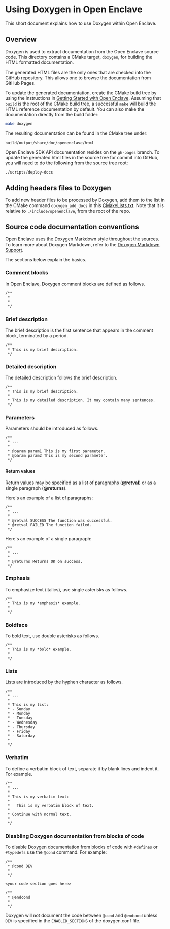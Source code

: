 Using Doxygen in Open Enclave
=============================

This short document explains how to use Doxygen within Open Enclave.

## Overview

Doxygen is used to extract documentation from the Open Enclave source code. This
directory contains a CMake target, `doxygen`, for building the HTML formatted
documentation.

The generated HTML files are the only ones that are checked
into the GitHub repository. This allows one to browse the documentation from
GitHub Pages.

To update the generated documentation, create the CMake build tree by using the
instructions in [Getting Started with Open
Enclave](/docs/GettingStartedDocs/GettingStarted.md). Assuming that `build` is
the root of the CMake build tree, a successful `make` will build the HTML
reference documentation by default. You can also make the documentation directly
from the build folder:

```bash
make doxygen
```

The resulting documentation can be found in the CMake tree under:

```
build/output/share/doc/openenclave/html
```

Open Enclave SDK API documentation resides on the `gh-pages` branch. To update
the generated html files in the source tree for commit into GitHub, you will
need to do the following from the source tree root:

```bash
./scripts/deploy-docs
```

## Adding headers files to Doxygen

To add new header files to be processed by Doxygen, add them to the list in the
CMake command `doxygen_add_docs` in this [CMakeLists.txt](CMakeLists.txt). Note
that it is relative to `./include/openenclave`, from the root of the repo.

## Source code documentation conventions

Open Enclave uses the Doxygen Markdown style throughout the sources. To learn
more about Doxygen Markdown, refer to the [Doxygen Markdown Support](https://www.stack.nl/~dimitri/doxygen/manual/markdown.html).

The sections below explain the basics.

### Comment blocks

In Open Enclave, Doxygen comment blocks are defined as follows.

```
/**
 *
 *
 */
```

### Brief description

The brief description is the first sentence that appears in the comment block,
terminated by a period.

```
/**
 * This is my brief description.
 */
```

### Detailed description

The detailed description follows the brief description.

```
/**
 * This is my brief description.
 *
 * This is my detailed description. It may contain many sentences.
 */
```

### Parameters

Parameters should be introduced as follows.

```
/**
 * ...
 *
 * @param param1 This is my first parameter.
 * @param param2 This is my second parameter.
 */
```
#### Return values

Return values may be specified as a list of paragraphs (**@retval**) or
as a single paragraph (**@returns**).

Here's an example of a list of paragraphs:

```
/**
 * ...
 *
 * @retval SUCCESS The function was successful.
 * @retval FAILED The function failed.
 */
```

Here's an example of a single paragraph:

```
/**
 * ...
 *
 * @returns Returns OK on success.
 */
```

### Emphasis

To emphasize text (italics), use single asterisks as follows.

```
/**
 * This is my *emphasis* example.
 *
 */
```

### Boldface

To bold text, use double asterisks as follows.

```
/**
 * This is my *bold* example.
 *
 */
```

### Lists

Lists are introduced by the hyphen character as follows.

```
/**
 * ...
 *
 * This is my list:
 * - Sunday
 * - Monday
 * - Tuesday
 * - Wednesday
 * - Thursday
 * - Friday
 * - Saturday
 *
 */
```

### Verbatim

To define a verbatim block of text, separate it by blank lines and indent it.
For example.

```
/**
 * ...
 *
 * This is my verbatim text:
 *
 *   This is my verbatim block of text.
 *
 * Continue with normal text.
 *
 */
```

### Disabling Doxygen documentation from blocks of code

To disable Doxygen documentation from blocks of code with `#defines` or
`#typedefs` use the `@cond` command. For example:

```
/**
 * @cond DEV
 *
 */
 
<your code section goes here>

/**
 * @endcond
 *
 */
```

Doxygen will not document the code between `@cond` and `@endcond` unless `DEV`
is specified in the `ENABLED_SECTIONS` of the doxygen.conf file.
